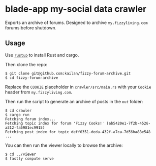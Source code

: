 # blade-app my-social data crawler

Exports an archive of forums. Designed to archive `my.fizzyliving.com` forums before shutdown.

## Usage

Use [`rustup`](https://rustup.rs/) to install Rust and cargo.

Then clone the repo:

```
$ git clone git@github.com:kailan/fizzy-forum-archive.git
$ cd fizzy-forum-archive
```

Replace the `COOKIE` placeholder in `crawler/src/main.rs` with your `Cookie` header from `my.fizzyliving.com`.

Then run the script to generate an archive of posts in the `out` folder:

```
$ cd crawler
$ cargo run
Fetching forum index...
Fetching topic index for forum 'Fizzy Cooks!' (ab5420e1-7f2b-4528-a312-fa5981ec9915)
Fetching post index for topic deff0351-deda-432f-a7ca-7d56ba88e548
...
```

You can then run the viewer locally to browse the archive:

```
$ cd ../viewer
$ fastly compute serve
```

